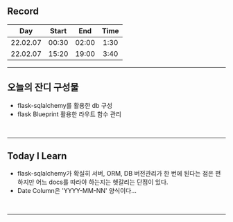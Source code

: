 ## Record

|   Day    | Start |  End  | Time |
| :------: | :---: | :---: | :--: |
| 22.02.07 | 00:30 | 02:00 | 1:30 |
| 22.02.07 | 15:20 | 19:00 | 3:40 |

---

## 오늘의 잔디 구성물

- flask-sqlalchemy를 활용한 db 구성
- flask Blueprint 활용한 라우트 함수 관리

<br/>

---

## Today I Learn

- flask-sqlalchemy가 확실히 서버, ORM, DB 버전관리가 한 번에 된다는 점은 편하지만 어느 docs를 따라야 하는지는 헷갈리는 단점이 있다.
- Date Column은 'YYYY-MM-NN' 양식이다...

<br/>

---
